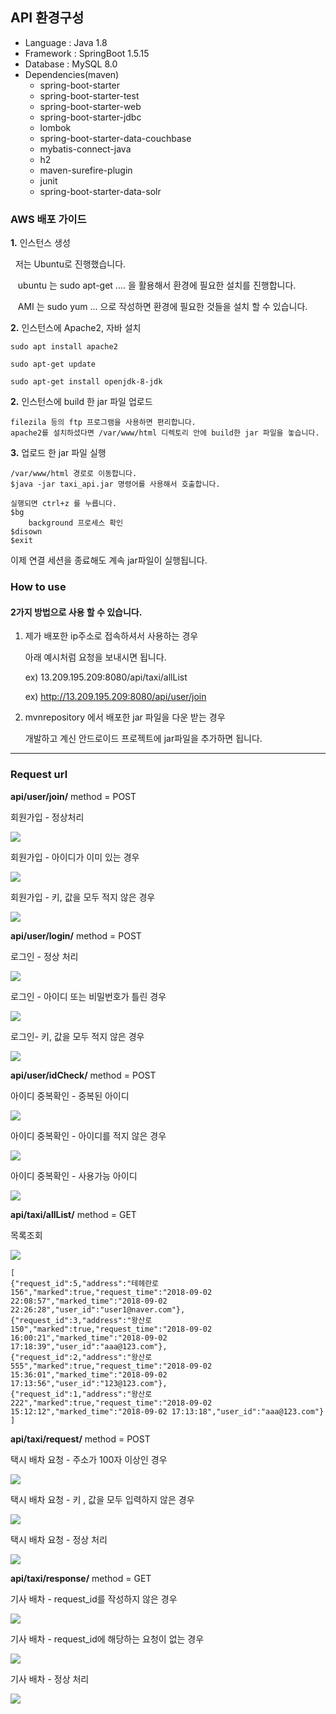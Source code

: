 ## API 환경구성

<ul>
  <li>Language : Java 1.8</li>
  <li>Framework : SpringBoot 1.5.15 </li>
  <li>Database : MySQL 8.0</li>
  <li>Dependencies(maven) 
    <ul>
    <li>spring-boot-starter</li>
    <li>spring-boot-starter-test</li>
    <li>spring-boot-starter-web</li>
    <li>spring-boot-starter-jdbc</li>
    <li>lombok</li>
    <li>spring-boot-starter-data-couchbase</li>
    <li>mybatis-connect-java</li>
    <li>h2</li>
    <li>maven-surefire-plugin</li>
    <li>junit</li>
    <li>spring-boot-starter-data-solr</li>
    </ul>
  </li>
</ul>

### AWS 배포 가이드

**1.** 인스턴스 생성

&nbsp;&nbsp;저는 Ubuntu로 진행했습니다.

&nbsp;&nbsp;&nbsp;ubuntu 는 sudo apt-get .... 을 활용해서 환경에 필요한 설치를 진행합니다.

&nbsp;&nbsp;&nbsp;AMI 는 sudo yum ... 으로 작성하면 환경에 필요한 것들을 설치 할 수 있습니다.

**2.** 인스턴스에 Apache2, 자바 설치

    sudo apt install apache2
    
    sudo apt-get update
    
    sudo apt-get install openjdk-8-jdk

**2.** 인스턴스에 build 한 jar 파일 업로드

    filezila 등의 ftp 프로그램을 사용하면 편리합니다.
    apache2를 설치하셨다면 /var/www/html 디렉토리 안에 build한 jar 파일을 놓습니다.

**3.** 업로드 한 jar 파일 실행

    /var/www/html 경로로 이동합니다.
    $java -jar taxi_api.jar 명령어를 사용해서 호출합니다.
    
    실행되면 ctrl+z 를 누릅니다.
    $bg
        background 프로세스 확인
    $disown
    $exit

이제 연결 세션을 종료해도 계속 jar파일이 실행됩니다.


### How to use

#### 2가지 방법으로 사용 할 수 있습니다.

1. 제가 배포한 ip주소로 접속하셔서 사용하는 경우

    아래 예시처럼 요청을 보내시면 됩니다.

    ex) 13.209.195.209:8080/api/taxi/allList
    
    ex) http://13.209.195.209:8080/api/user/join
    
2. mvnrepository 에서 배포한 jar 파일을 다운 받는 경우

    개발하고 계신 안드로이드 프로젝트에 jar파일을 추가하면 됩니다.


<hr>

### Request url

**api/user/join/** method = POST



회원가입 - 정상처리

<img src="https://t1.daumcdn.net/cfile/tistory/994F543D5B8BAE7D0F">

회원가입 - 아이디가 이미 있는 경우

<img src="https://t1.daumcdn.net/cfile/tistory/99CDF94B5B8BD53512">

회원가입 - 키, 값을 모두 적지 않은 경우

<img src="https://t1.daumcdn.net/cfile/tistory/99C7604F5B8BD75325">

**api/user/login/** method = POST



로그인 - 정상 처리

<img src="https://t1.daumcdn.net/cfile/tistory/99D94F485B8BD8C637">

로그인 - 아이디 또는 비밀번호가 틀린 경우

<img src="https://t1.daumcdn.net/cfile/tistory/992C59505B8BD96C0F">

로그인- 키, 값을 모두 적지 않은 경우

<img src="https://t1.daumcdn.net/cfile/tistory/99BA3E445B8BD94D27">

**api/user/idCheck/** method = POST

아이디 중복확인 - 중복된 아이디

<img src="https://t1.daumcdn.net/cfile/tistory/991A2F3B5B8BDB372D">

아이디 중복확인 - 아이디를 적지 않은 경우

<img src="https://t1.daumcdn.net/cfile/tistory/99A438345B8BDB1731">

아이디 중복확인 - 사용가능 아이디

<img src="https://t1.daumcdn.net/cfile/tistory/992177355B8BDB291C">

**api/taxi/allList/** method = GET

목록조회

<img src="https://t1.daumcdn.net/cfile/tistory/995CE4355B8BDDFE28">

```{.json}
[
{"request_id":5,"address":"테헤란로 156","marked":true,"request_time":"2018-09-02 22:08:57","marked_time":"2018-09-02 22:26:28","user_id":"user1@naver.com"},
{"request_id":3,"address":"왕산로 150","marked":true,"request_time":"2018-09-02 16:00:21","marked_time":"2018-09-02 17:18:39","user_id":"aaa@123.com"},
{"request_id":2,"address":"왕산로 555","marked":true,"request_time":"2018-09-02 15:36:01","marked_time":"2018-09-02 17:13:56","user_id":"123@123.com"},
{"request_id":1,"address":"왕산로 222","marked":true,"request_time":"2018-09-02 15:12:12","marked_time":"2018-09-02 17:13:18","user_id":"aaa@123.com"}
]
```

**api/taxi/request/** method = POST

택시 배차 요청 - 주소가 100자 이상인 경우

<img src="https://t1.daumcdn.net/cfile/tistory/996FBF405B8BDE9927">

택시 배차 요청 - 키 , 값을 모두 입력하지 않은 경우

<img src="https://t1.daumcdn.net/cfile/tistory/99B035375B8BE0A315">

택시 배차 요청 - 정상 처리

<img src="https://t1.daumcdn.net/cfile/tistory/9985AE355B8BE1061C">

**api/taxi/response/** method = GET   

기사 배차 - request_id를 작성하지 않은 경우

<img src="https://t1.daumcdn.net/cfile/tistory/99F2334B5B8BE4101A">

기사 배차 - request_id에 해당하는 요청이 없는 경우

<img src="https://t1.daumcdn.net/cfile/tistory/99CC6D505B8BE48D03">

기사 배차 - 정상 처리

<img src="https://t1.daumcdn.net/cfile/tistory/9991A3455B8BE51C34">

